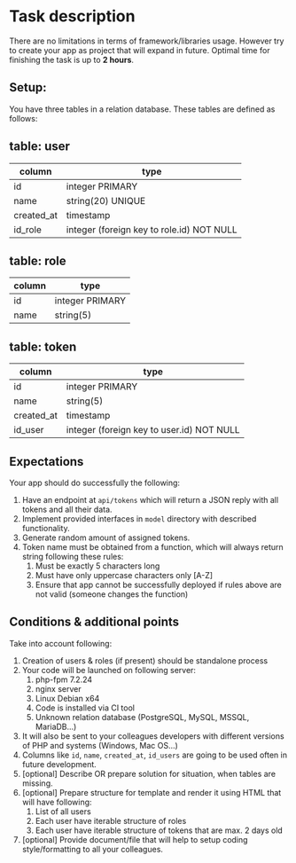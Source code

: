 # Task description
There are no limitations in terms of framework/libraries usage.
However try to create your app as project that will expand in future.
Optimal time for finishing the task is up to **2 hours**.

## Setup: 
You have three tables in a relation database. These tables are defined as follows:

table: user
---
| column | type |
| --- | --- |
| id | integer PRIMARY |
| name | string(20) UNIQUE |
| created_at | timestamp |
| id_role | integer (foreign key to role.id) NOT NULL |

table: role
---
| column | type |
| --- | --- |
| id | integer PRIMARY |
| name | string(5) |

table: token
---
| column | type |
| --- | --- |
| id | integer PRIMARY |
| name | string(5) |
| created_at | timestamp |
| id_user | integer (foreign key to user.id) NOT NULL |

## Expectations
Your app should do successfully the following:
1. Have an endpoint at `api/tokens` which will return a JSON reply with all tokens and all their data.
1. Implement provided interfaces in `model` directory with described functionality.
1. Generate random amount of assigned tokens.
1. Token name must be obtained from a function, which will always return string following these rules:
    1. Must be exactly 5 characters long
    1. Must have only uppercase characters only [A-Z]
    1. Ensure that app cannot be successfully deployed if rules above are not valid (someone changes the function)
    
    
## Conditions & additional points
Take into account following:

1. Creation of users & roles (if present) should be standalone process
1. Your code will be launched on following server:
    1. php-fpm 7.2.24
    1. nginx server
    1. Linux Debian x64
    1. Code is installed via CI tool
    1. Unknown relation database (PostgreSQL, MySQL, MSSQL, MariaDB...)
1. It will also be sent to your colleagues developers with different versions of PHP and systems (Windows, Mac OS...)
1. Columns like `id`, `name`, `created_at`, `id_users` are going to be used often in future development.
1. [optional] Describe OR prepare solution for situation, when tables are missing.
1. [optional] Prepare structure for template and render it using HTML that will have following:
    1. List of all users
    1. Each user have iterable structure of roles
    1. Each user have iterable structure of tokens that are max. 2 days old
1. [optional] Provide document/file that will help to setup coding style/formatting to all your colleagues.